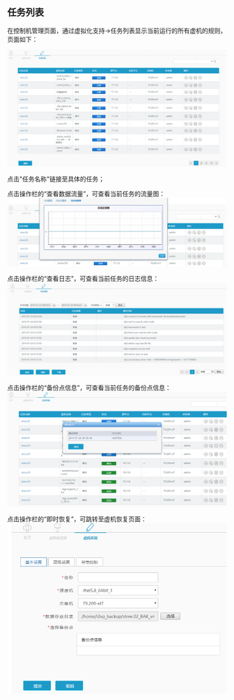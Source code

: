 ## 任务列表

在控制机管理页面，通过虚拟化支持-&gt;任务列表显示当前运行的所有虚机的规则，页面如下：

![说明: 1](/assets/V6.120190724085659.png)

点击"任务名称"链接至具体的任务；

点击操作栏的“查看数据流量”，可查看当前任务的流量图：
![说明: 1](/assets/V6.120190724085809.png)

点击操作栏的“查看日志”，可查看当前任务的日志信息：
![说明: 1](/assets/V6.120190724085832.png)

点击操作栏的“备份点信息”，可查看当前任务的备份点信息：
![说明: 1](/assets/V6.120190724085901.png)

点击操作栏的“即时恢复”，可跳转至虚机恢复页面：
![说明: 1](/assets/V6.120190724085923.png)














